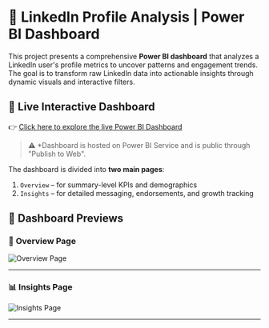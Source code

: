 # 💼 LinkedIn Profile Analysis | Power BI Dashboard
This project presents a comprehensive **Power BI dashboard** that analyzes a LinkedIn user's profile metrics to uncover patterns and engagement trends. The goal is to transform raw LinkedIn data into actionable insights through dynamic visuals and interactive filters.

## 🔗 Live Interactive Dashboard
👉 [Click here to explore the live Power BI Dashboard](https://app.powerbi.com/view?r=eyJrIjoiYTAyZjYxMDktYmJhZi00ZmUxLTgyZmUtYmJlODdjNGY1N2U1IiwidCI6IjQ2ODQ3YjcwLWZlZDYtNDE2My04MjhkLTBjNmQ3ODhmOWRhZCIsImMiOjl9)
> ⚠️ *Dashboard is hosted on Power BI Service and is public through "Publish to Web".

The dashboard is divided into **two main pages**:
1. `Overview` – for summary-level KPIs and demographics
2. `Insights` – for detailed messaging, endorsements, and growth tracking

## 📸 Dashboard Previews

### 🧭 **Overview Page**

![Overview Page](https://github.com/user-attachments/assets/07ebd7f2-deae-4a5a-bdb2-4afdb4ae7c91)

---

### 📊 **Insights Page**

![Insights Page](https://github.com/user-attachments/assets/8331a318-ba49-45f1-b471-a9f19b43ab03)

---
